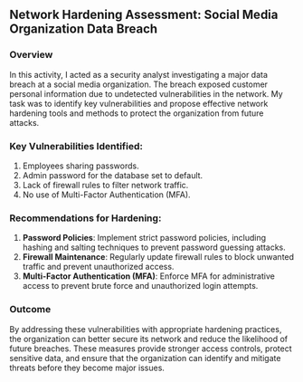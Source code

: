 ## Network Hardening Assessment: Social Media Organization Data Breach

### Overview
In this activity, I acted as a security analyst investigating a major data breach at a social media organization. The breach exposed customer personal information due to undetected vulnerabilities in the network. My task was to identify key vulnerabilities and propose effective network hardening tools and methods to protect the organization from future attacks.

### Key Vulnerabilities Identified:
1. Employees sharing passwords.
2. Admin password for the database set to default.
3. Lack of firewall rules to filter network traffic.
4. No use of Multi-Factor Authentication (MFA).

### Recommendations for Hardening:
1. **Password Policies**: Implement strict password policies, including hashing and salting techniques to prevent password guessing attacks.
2. **Firewall Maintenance**: Regularly update firewall rules to block unwanted traffic and prevent unauthorized access.
3. **Multi-Factor Authentication (MFA)**: Enforce MFA for administrative access to prevent brute force and unauthorized login attempts.

### Outcome
By addressing these vulnerabilities with appropriate hardening practices, the organization can better secure its network and reduce the likelihood of future breaches. These measures provide stronger access controls, protect sensitive data, and ensure that the organization can identify and mitigate threats before they become major issues.
